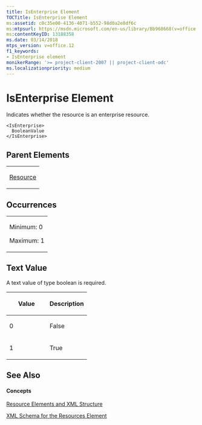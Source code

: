 ```yaml
---
title: IsEnterprise Element
TOCTitle: IsEnterprise Element
ms:assetid: c0c35e00-4136-4071-b552-98d0a2e8df6c
ms:mtpsurl: https://msdn.microsoft.com/en-us/library/Bb968668(v=office.12)
ms:contentKeyID: 13188358
ms.date: 03/14/2018
mtps_version: v=office.12
f1_keywords:
- IsEnterprise element
monikerRange: '>= project-client-2007 || project-client-odc'
ms.localizationpriority: medium
---
```


# IsEnterprise Element




Indicates whether the resource is an enterprise resource.

    <IsEnterprise>
      BooleanValue
    </IsEnterprise>

## Parent Elements

<table>
<colgroup>
<col style="width: 100%" />
</colgroup>
<tbody>
<tr class="odd">
<td><p><a href="resource-element.md">Resource</a></p></td>
</tr>
</tbody>
</table>

## Occurrences

<table>
<colgroup>
<col style="width: 100%" />
</colgroup>
<tbody>
<tr class="odd">
<td><p>Minimum: 0</p>
<p>Maximum: 1</p></td>
</tr>
</tbody>
</table>

## Text Value

A text value of type boolean is required.

<table>
<colgroup>
<col style="width: 50%" />
<col style="width: 50%" />
</colgroup>
<thead>
<tr class="header">
<th><p>Value</p></th>
<th><p>Description</p></th>
</tr>
</thead>
<tbody>
<tr class="odd">
<td><p>0</p></td>
<td><p>False</p></td>
</tr>
<tr class="even">
<td><p>1</p></td>
<td><p>True</p></td>
</tr>
</tbody>
</table>

## See Also

#### Concepts

[Resource Elements and XML Structure](resource-elements-and-xml-structure.md)

[XML Schema for the Resources Element](xml-schema-for-the-resources-element.md)

